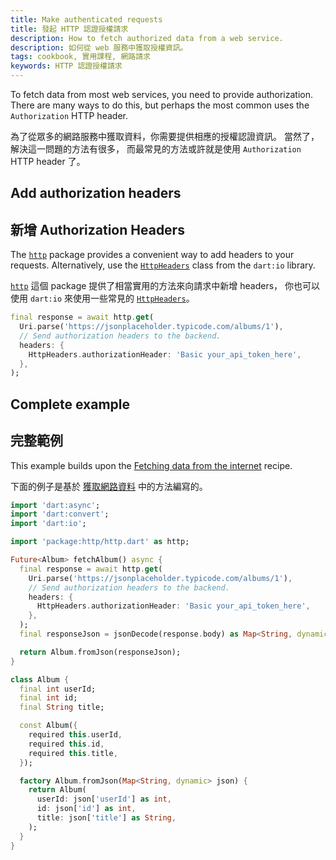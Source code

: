 ```yaml
---
title: Make authenticated requests
title: 發起 HTTP 認證授權請求
description: How to fetch authorized data from a web service.
description: 如何從 web 服務中獲取授權資訊。
tags: cookbook, 實用課程, 網路請求
keywords: HTTP 認證授權請求
---
```


<?code-excerpt path-base="cookbook/networking/authenticated_requests/"?>

To fetch data from most web services, you need to provide
authorization. There are many ways to do this,
but perhaps the most common uses the `Authorization` HTTP header.

為了從眾多的網路服務中獲取資料，你需要提供相應的授權認證資訊。
當然了，解決這一問題的方法有很多，
而最常見的方法或許就是使用 `Authorization` HTTP header 了。

## Add authorization headers

## 新增 Authorization Headers

The [`http`][] package provides a
convenient way to add headers to your requests.
Alternatively, use the [`HttpHeaders`][]
class from the `dart:io` library.

[`http`][] 這個 package 提供了相當實用的方法來向請求中新增 headers，
你也可以使用 `dart:io` 來使用一些常見的 [`HttpHeaders`][]。

<?code-excerpt "lib/main.dart (get)"?>
```dart
final response = await http.get(
  Uri.parse('https://jsonplaceholder.typicode.com/albums/1'),
  // Send authorization headers to the backend.
  headers: {
    HttpHeaders.authorizationHeader: 'Basic your_api_token_here',
  },
);
```

## Complete example

## 完整範例

This example builds upon the
[Fetching data from the internet][] recipe.

下面的例子是基於
[獲取網路資料][Fetching data from the internet] 中的方法編寫的。

<?code-excerpt "lib/main.dart"?>
```dart
import 'dart:async';
import 'dart:convert';
import 'dart:io';

import 'package:http/http.dart' as http;

Future<Album> fetchAlbum() async {
  final response = await http.get(
    Uri.parse('https://jsonplaceholder.typicode.com/albums/1'),
    // Send authorization headers to the backend.
    headers: {
      HttpHeaders.authorizationHeader: 'Basic your_api_token_here',
    },
  );
  final responseJson = jsonDecode(response.body) as Map<String, dynamic>;

  return Album.fromJson(responseJson);
}

class Album {
  final int userId;
  final int id;
  final String title;

  const Album({
    required this.userId,
    required this.id,
    required this.title,
  });

  factory Album.fromJson(Map<String, dynamic> json) {
    return Album(
      userId: json['userId'] as int,
      id: json['id'] as int,
      title: json['title'] as String,
    );
  }
}
```


[Fetching data from the internet]: {{site.url}}/cookbook/networking/fetch-data
[`http`]: {{site.pub-pkg}}/http
[`HttpHeaders`]: {{site.dart.api}}/stable/dart-io/HttpHeaders-class.html
